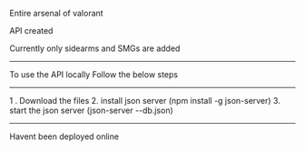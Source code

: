 Entire arsenal of valorant

API created

Currently only sidearms and SMGs are added

---------------------------------------------------------------
To use the API locally Follow the below steps

---------------------------------------------------------------

1 . Download the files
2. install json server (npm install -g json-server)
3. start the json server (json-server --db.json)

---------------------------------------------------------------
Havent been deployed online